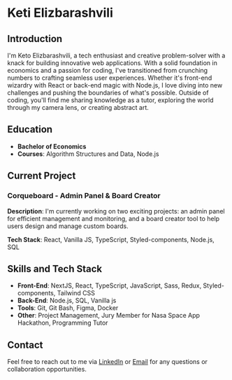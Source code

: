 # Keti Elizbarashvili

## Introduction

I'm Keto Elizbarashvili, a tech enthusiast and creative problem-solver with a knack for building innovative web applications. With a solid foundation in economics and a passion for coding, I've transitioned from crunching numbers to crafting seamless user experiences. Whether it's front-end wizardry with React or back-end magic with Node.js, I love diving into new challenges and pushing the boundaries of what's possible. Outside of coding, you'll find me sharing knowledge as a tutor, exploring the world through my camera lens, or creating abstract art.

## Education

- **Bachelor of Economics** 
- **Courses**: Algorithm Structures and Data, Node.js

## Current Project

### Corqueboard - Admin Panel & Board Creator 

**Description**: I'm currently working on two exciting projects: an admin panel for efficient management and monitoring, and a board creator tool to help users design and manage custom boards. 

**Tech Stack**: React, Vanilla JS, TypeScript, Styled-components, Node.js, SQL


## Skills and Tech Stack

- **Front-End**: NextJS, React, TypeScript, JavaScript, Sass, Redux, Styled-components, Tailwind CSS
- **Back-End**: Node.js, SQL, Vanilla js
- **Tools**: Git, Git Bash, Figma, Docker
- **Other**: Project Management, Jury Member for Nasa Space App Hackathon, Programming Tutor

## Contact

Feel free to reach out to me via [LinkedIn](https://www.linkedin.com/in/keti-elizbarashvili/) or [Email](mailto:elizbarashviliketi44@gmail.com) for any questions or collaboration opportunities.

